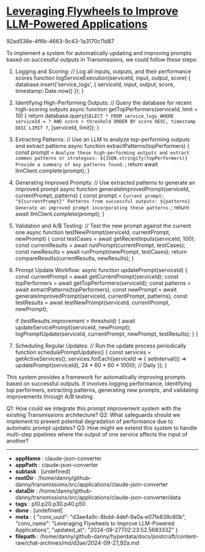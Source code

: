 # [Leveraging Flywheels to Improve LLM-Powered Applications](https://claude.ai/chat/d3ae4a9c-8bdd-4def-9a0a-e07fe838c80b)

92ad538e-4f6b-4663-9c43-1a3170c11d87

 To implement a system for automatically updating and improving prompts based on successful outputs in Transmissions, we could follow these steps:

1. Logging and Scoring:
   // Log all inputs, outputs, and their performance scores
   function logServiceExecution(serviceId, input, output, score) {
     database.insert('service_logs', {
       serviceId,
       input,
       output,
       score,
       timestamp: Date.now()
     });
   }

2. Identifying High-Performing Outputs:
   // Query the database for recent high-scoring outputs
   async function getTopPerformers(serviceId, limit = 10) {
     return database.query(`
       SELECT * FROM service_logs
       WHERE serviceId = ? AND score > threshold
       ORDER BY score DESC, timestamp DESC
       LIMIT ?
     `, [serviceId, limit]);
   }

3. Extracting Patterns:
   // Use an LLM to analyze top-performing outputs and extract patterns
   async function extractPatterns(topPerformers) {
     const prompt = `Analyze these high-performing outputs and extract common patterns or strategies:
       ${JSON.stringify(topPerformers)}
       Provide a summary of key patterns found.`;
     return await llmClient.complete(prompt);
   }

4. Generating Improved Prompts:
   // Use extracted patterns to generate an improved prompt
   async function generateImprovedPrompt(serviceId, currentPrompt, patterns) {
     const prompt = `Current prompt: "${currentPrompt}"
       Patterns from successful outputs: ${patterns}
       Generate an improved prompt incorporating these patterns.`;
     return await llmClient.complete(prompt);
   }

5. Validation and A/B Testing:
   // Test the new prompt against the current one
   async function testNewPrompt(serviceId, currentPrompt, newPrompt) {
     const testCases = await getRecentInputs(serviceId, 100);
     const currentResults = await runPrompt(currentPrompt, testCases);
     const newResults = await runPrompt(newPrompt, testCases);
     return compareResults(currentResults, newResults);
   }

6. Prompt Update Workflow:
   async function updatePrompt(serviceId) {
     const currentPrompt = await getCurrentPrompt(serviceId);
     const topPerformers = await getTopPerformers(serviceId);
     const patterns = await extractPatterns(topPerformers);
     const newPrompt = await generateImprovedPrompt(serviceId, currentPrompt, patterns);
     const testResults = await testNewPrompt(serviceId, currentPrompt, newPrompt);
     
     if (testResults.improvement > threshold) {
       await updateServicePrompt(serviceId, newPrompt);
       logPromptUpdate(serviceId, currentPrompt, newPrompt, testResults);
     }
   }

7. Scheduling Regular Updates:
   // Run the update process periodically
   function schedulePromptUpdates() {
     const services = getActiveServices();
     services.forEach(serviceId => {
       setInterval(() => updatePrompt(serviceId), 24 * 60 * 60 * 1000); // Daily
     });
   }

This system provides a framework for automatically improving prompts based on successful outputs. It involves logging performance, identifying top performers, extracting patterns, generating new prompts, and validating improvements through A/B testing.

Q1: How could we integrate this prompt improvement system with the existing Transmissions architecture?
Q2: What safeguards should we implement to prevent potential degradation of performance due to automatic prompt updates?
Q3: How might we extend this system to handle multi-step pipelines where the output of one service affects the input of another?

---

* **appName** : claude-json-converter
* **appPath** : claude-json-converter
* **subtask** : [undefined]
* **rootDir** : /home/danny/github-danny/transmissions/src/applications/claude-json-converter
* **dataDir** : /home/danny/github-danny/transmissions/src/applications/claude-json-converter/data
* **tags** : p10.p20.p30.p40.p50
* **done** : [undefined]
* **meta** : {
  "conv_uuid": "d3ae4a9c-8bdd-4def-9a0a-e07fe838c80b",
  "conv_name": "Leveraging Flywheels to Improve LLM-Powered Applications",
  "updated_at": "2024-09-27T02:23:52.568333Z"
}
* **filepath** : /home/danny/github-danny/hyperdata/docs/postcraft/content-raw/chat-archives/md/d3ae/2024-09-27_92a.md